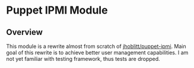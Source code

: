 Puppet IPMI Module
==================

Overview
--------

This module is a rewrite almost from scratch of [jhoblitt/puppet-ipmi](https://github.com/jhoblitt/puppet-ipmi).
Main goal of this rewrite is to achieve better user management capabilities.
I am not yet familiar with testing framework, thus tests are dropped.

